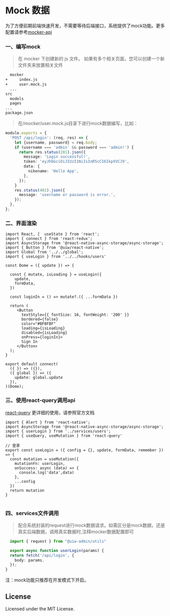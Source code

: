 # Mock 数据

为了方便前期前端快速开发，不需要等待后端接口，系统提供了mock功能。更多配置请参考[mocker-api](https://github.com/jaywcjlove/mocker-api)

### 一、编写mock

> 在 mocker 下创建新的 js 文件。 如果有多个相关页面，您可以创建一个新文件夹来放置相关文件
```bash
  mocker
+     index.js
+     user.mock.js
  ...
src
  models
  pages
...
package.json
```

> 在/mocker/user.mock.js目录下进行mock数据编写，比如：

```ts
module.exports = {
  'POST /api/login': (req, res) => {
    let {username, password} = req.body;
    if (username === 'admin' && password === 'admin!') {
      return res.status(201).json({
        message: 'Login successful!',
        token: 'eyJhbGciOiJIUzI1NiIsInR5cCI6IkpXVCJ9',
        data: {
          nikename: 'Hello App',
        },
      });
    }
    res.status(401).json({
      message: 'username or password is error.',
    });
  },
};
```

### 二、界面渲染

```
import React, {  useState } from 'react';
import { connect } from 'react-redux';
import AsyncStorage from '@react-native-async-storage/async-storage';
import { Button } from '@uiw/react-native';
import Global from '../../global';
import { useLogin } from '../../hooks/users'

const Dome = ({ update }) => {
  
  const { mutate, isLoading } = useLogin({
    update,
    formData,
  })

  const loginIn = () => mutate?.({ ...formData })

  return (
     <Button
       textStyle={{ fontSize: 16, fontWeight: '200' }}
       bordered={false}
       color="#BFBFBF"
       loading={isLoading}
       disabled={isLoading}
       onPress={loginIn}>
       Sign In
     </Button>
  );
}

export default connect(
  ({ }) => ({}),
  ({ global }) => ({
    update: global.update
  }),
)(Dome);

```
### 三、使用react-query调用api
[react-query](https://tanstack.com/query/latest) 更详细的使用，请参照官方文档

```
import { Alert } from 'react-native';
import AsyncStorage from '@react-native-async-storage/async-storage';
import { userLogin } from '../services/users';
import { useQuery, useMutation } from 'react-query'

// 登录
export const useLogin = ({ config = {}, update, formData, remember }) => {
  const mutation = useMutation({
    mutationFn: userLogin,
    onSuccess: async (data) => {
      console.log('data',data)
    },
    ...config
  })
  return mutation
}


```

### 四、services文件调用

> 配合系统封装的request进行mock数据请求。如需区分是mock数据，还是真实后端数据，调用真实数据时,注释mocker数据配置即可

```ts
  import { request } from "@uiw-admin/utils"

  export async function userLogin(params) {
  return fetch('/api/login', {
    body: params,
  });
}
```

注：mock功能只推荐在开发模式下开启。
<!--rehype:style=border-left: 8px solid #ffe564;background-color: #ffe56440;padding: 12px 16px;-->

## License

Licensed under the MIT License.
